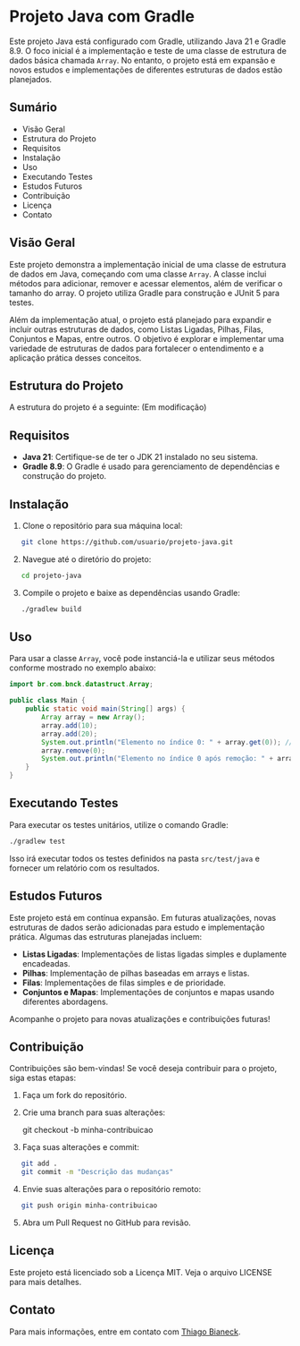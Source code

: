 # Projeto Java com Gradle

Este projeto Java está configurado com Gradle, utilizando Java 21 e Gradle 8.9. O foco inicial é a implementação e teste de uma classe de estrutura de dados básica chamada `Array`. No entanto, o projeto está em expansão e novos estudos e implementações de diferentes estruturas de dados estão planejados.

## Sumário

- Visão Geral
- Estrutura do Projeto
- Requisitos
- Instalação
- Uso
- Executando Testes
- Estudos Futuros
- Contribuição
- Licença
- Contato

## Visão Geral

Este projeto demonstra a implementação inicial de uma classe de estrutura de dados em Java, começando com uma classe `Array`. A classe inclui métodos para adicionar, remover e acessar elementos, além de verificar o tamanho do array. O projeto utiliza Gradle para construção e JUnit 5 para testes.

Além da implementação atual, o projeto está planejado para expandir e incluir outras estruturas de dados, como Listas Ligadas, Pilhas, Filas, Conjuntos e Mapas, entre outros. O objetivo é explorar e implementar uma variedade de estruturas de dados para fortalecer o entendimento e a aplicação prática desses conceitos.

## Estrutura do Projeto

A estrutura do projeto é a seguinte: (Em modificação)


## Requisitos

- **Java 21**: Certifique-se de ter o JDK 21 instalado no seu sistema.
- **Gradle 8.9**: O Gradle é usado para gerenciamento de dependências e construção do projeto.

## Instalação

1. Clone o repositório para sua máquina local:
```bash
   git clone https://github.com/usuario/projeto-java.git
```
2. Navegue até o diretório do projeto:
```bash
   cd projeto-java
```
3. Compile o projeto e baixe as dependências usando Gradle:
```bash
   ./gradlew build
```
## Uso

Para usar a classe `Array`, você pode instanciá-la e utilizar seus métodos conforme mostrado no exemplo abaixo:

```java
import br.com.bnck.datastruct.Array;

public class Main {
    public static void main(String[] args) {
        Array array = new Array();
        array.add(10);
        array.add(20);
        System.out.println("Elemento no índice 0: " + array.get(0)); // Saída: 10
        array.remove(0);
        System.out.println("Elemento no índice 0 após remoção: " + array.get(0)); // Saída: 20
    }
}
```

## Executando Testes

Para executar os testes unitários, utilize o comando Gradle:

```bash
./gradlew test
```

Isso irá executar todos os testes definidos na pasta `src/test/java` e fornecer um relatório com os resultados.

## Estudos Futuros

Este projeto está em contínua expansão. Em futuras atualizações, novas estruturas de dados serão adicionadas para estudo e implementação prática. Algumas das estruturas planejadas incluem:

- **Listas Ligadas**: Implementações de listas ligadas simples e duplamente encadeadas.
- **Pilhas**: Implementação de pilhas baseadas em arrays e listas.
- **Filas**: Implementações de filas simples e de prioridade.
- **Conjuntos e Mapas**: Implementações de conjuntos e mapas usando diferentes abordagens.

Acompanhe o projeto para novas atualizações e contribuições futuras!

## Contribuição

Contribuições são bem-vindas! Se você deseja contribuir para o projeto, siga estas etapas:

1. Faça um fork do repositório.
2. Crie uma branch para suas alterações:

   git checkout -b minha-contribuicao

3. Faça suas alterações e commit:
```bash
   git add .
   git commit -m "Descrição das mudanças"
```

4. Envie suas alterações para o repositório remoto:
```bash
   git push origin minha-contribuicao
```
5. Abra um Pull Request no GitHub para revisão.

## Licença

Este projeto está licenciado sob a Licença MIT. Veja o arquivo LICENSE para mais detalhes.

## Contato

Para mais informações, entre em contato com [Thiago Bianeck](mailto:thgbianeck@gmail.com).
